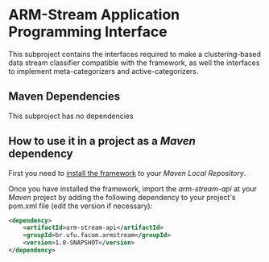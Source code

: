 # ARM-Stream Application Programming Interface

This subproject contains the interfaces required to make a clustering-based data stream classifier compatible with the
framework, as well the interfaces to implement meta-categorizers and active-categorizers.

## Maven Dependencies

This subproject has no dependencies

## How to use it in a project as a _Maven_ dependency

First you need to [install the framework](./../README.md) to your _Maven Local Repository_.

Once you have installed the framework, import the _arm-stream-api_ at your
_Maven_ project by adding the following dependency
to your project's pom.xml file (edit the version if necessary):

```xml
<dependency>
    <artifactId>arm-stream-api</artifactId>
    <groupId>br.ufu.facom.armstream</groupId>
    <version>1.0-SNAPSHOT</version>
</dependency>
```
